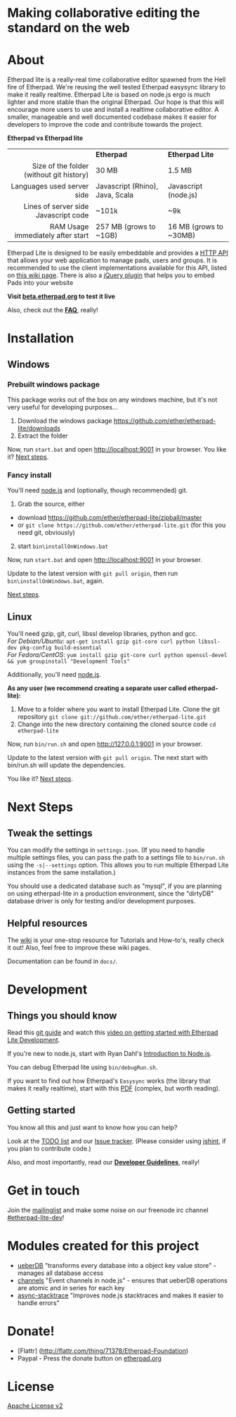 # Making collaborative editing the standard on the web

# About
Etherpad lite is a really-real time collaborative editor spawned from the Hell fire of Etherpad. 
We're reusing the well tested Etherpad easysync library to make it really realtime. Etherpad Lite 
is based on node.js ergo is much lighter and more stable than the original Etherpad. Our hope 
is that this will encourage more users to use and install a realtime collaborative editor. A smaller, manageable and well 
documented codebase makes it easier for developers to improve the code and contribute towards the project.

**Etherpad vs Etherpad lite**
<table>
  <tr>
    <td>&nbsp;</td><td><b>Etherpad</b></td><td><b>Etherpad Lite</b></td>
  </tr>
  <tr>
    <td align="right">Size of the folder (without git history)</td><td>30 MB</td><td>1.5 MB</td>
  </tr>
  <tr>
    <td align="right">Languages used server side</td><td>Javascript (Rhino), Java, Scala</td><td>Javascript (node.js)</td>
  </tr>
  <tr>
    <td align="right">Lines of server side Javascript code</td><td>~101k</td><td>~9k</td>
  </tr>
  <tr>
    <td align="right">RAM Usage immediately after start</td><td>257 MB (grows to ~1GB)</td><td>16 MB (grows to ~30MB)</td>
  </tr>
</table> 


Etherpad Lite is designed to be easily embeddable and provides a [HTTP API](https://github.com/ether/etherpad-lite/wiki/HTTP-API) 
that allows your web application to manage pads, users and groups. It is recommended to use the client implementations available for this API, listed on [this wiki page](https://github.com/ether/etherpad-lite/wiki/HTTP-API-client-libraries).
There is also a [jQuery plugin](https://github.com/johnyma22/etherpad-lite-jquery-plugin) that helps you to embed Pads into your website

**Visit [beta.etherpad.org](http://beta.etherpad.org) to test it live**

Also, check out the **[FAQ](https://github.com/ether/etherpad-lite/wiki/FAQ)**, really!

# Installation

## Windows

### Prebuilt windows package
This package works out of the box on any windows machine, but it's not very useful for developing purposes...

1. Download the windows package <https://github.com/ether/etherpad-lite/downloads>
2. Extract the folder

Now, run `start.bat` and open <http://localhost:9001> in your browser. You like it? [Next steps](#next-steps).

### Fancy install
You'll need [node.js](http://nodejs.org) and (optionally, though recommended) git.

1. Grab the source, either
  - download <https://github.com/ether/etherpad-lite/zipball/master>
  - or `git clone https://github.com/ether/etherpad-lite.git` (for this you need git, obviously)
2. start `bin\installOnWindows.bat`

Now, run `start.bat` and open <http://localhost:9001> in your browser.

Update to the latest version with `git pull origin`, then run `bin\installOnWindows.bat`, again.

[Next steps](#next-steps).

## Linux
You'll need gzip, git, curl, libssl develop libraries, python and gcc.  
*For Debian/Ubuntu*: `apt-get install gzip git-core curl python libssl-dev pkg-config build-essential`  
*For Fedora/CentOS*: `yum install gzip git-core curl python openssl-devel && yum groupinstall "Development Tools"`

Additionally, you'll need [node.js](http://nodejs.org).

**As any user (we recommend creating a separate user called etherpad-lite):**

1. Move to a folder where you want to install Etherpad Lite. Clone the git repository `git clone git://github.com/ether/etherpad-lite.git`
2. Change into the new directory containing the cloned source code `cd etherpad-lite`

Now, run `bin/run.sh` and open <http://127.0.0.1:9001> in your browser. 

Update to the latest version with `git pull origin`. The next start with bin/run.sh will update the dependencies.

You like it? [Next steps](#next-steps).

# Next Steps

## Tweak the settings
You can modify the settings in `settings.json`. (If you need to handle multiple settings files, you can pass the path to a settings file to `bin/run.sh` using the `-s|--settings` option. This allows you to run multiple Etherpad Lite instances from the same installation.)

You should use a dedicated database such as "mysql", if you are planning on using etherpad-lite in a production environment, since the "dirtyDB" database driver is only for testing and/or development purposes.

## Helpful resources
The [wiki](https://github.com/ether/etherpad-lite/wiki) is your one-stop resource for Tutorials and How-to's, really check it out! Also, feel free to improve these wiki pages.

Documentation can be found in `docs/`.

# Development

## Things you should know
Read this [git guide](http://learn.github.com/p/intro.html) and watch this [video on getting started with Etherpad Lite Development](http://youtu.be/67-Q26YH97E).

If you're new to node.js, start with Ryan Dahl's [Introduction to Node.js](http://youtu.be/jo_B4LTHi3I).

You can debug Etherpad lite using `bin/debugRun.sh`.

If you want to find out how Etherpad's `Easysync` works (the library that makes it really realtime), start with this [PDF](https://github.com/ether/etherpad-lite/raw/master/doc/easysync/easysync-full-description.pdf) (complex, but worth reading).

## Getting started
You know all this and just want to know how you can help?

Look at the [TODO list](https://github.com/ether/etherpad-lite/wiki/TODO) and our [Issue tracker](https://github.com/ether/etherpad-lite/issues). (Please consider using [jshint](http://www.jshint.com/about/), if you plan to contribute code.)

Also, and most importantly, read our [**Developer Guidelines**](https://github.com/ether/etherpad-lite/wiki/Developer-Guidelines), really!

# Get in touch
Join the [mailinglist](http://groups.google.com/group/etherpad-lite-dev) and make some noise on our freenode irc channel [#etherpad-lite-dev](http://webchat.freenode.net?channels=#etherpad-lite-dev)!

# Modules created for this project

* [ueberDB](https://github.com/ether/ueberDB) "transforms every database into a object key value store" - manages all database access
* [channels](https://github.com/ether/channels) "Event channels in node.js" - ensures that ueberDB operations are atomic and in series for each key
* [async-stacktrace](https://github.com/ether/async-stacktrace) "Improves node.js stacktraces and makes it easier to handle errors"

# Donate!
* [Flattr] (http://flattr.com/thing/71378/Etherpad-Foundation)
* Paypal - Press the donate button on [etherpad.org](http://etherpad.org)

# License
[Apache License v2](http://www.apache.org/licenses/LICENSE-2.0.html)
